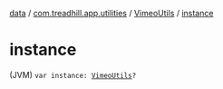 [data](../../index.md) / [com.treadhill.app.utilities](../index.md) / [VimeoUtils](index.md) / [instance](./instance.md)

# instance

(JVM) `var instance: `[`VimeoUtils`](index.md)`?`